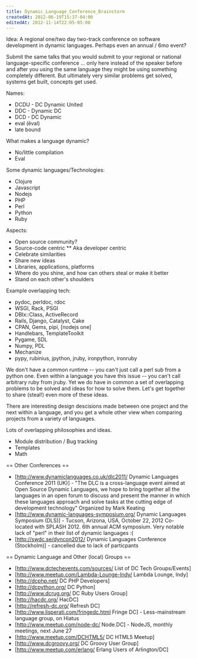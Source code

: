 ```yaml
---
title: Dynamic_Language_Conference_Brainstorm
createdAt: 2012-06-19T15:37-04:00
editedAt: 2012-11-14T22:05-05:00
---
```


Idea: A regional one/two day two-track conference on software development in dynamic languages. Perhaps even an annual / 6mo event?

Submit the same talks that you would submit to your regional or national language-specific conference ... only here instead of the speaker before and after you using the same language they might be using something completely different. But ultimately very similar problems get solved, systems get built, concepts get used.

Names:
* DCDU - DC Dynamic United
* DDC - Dynamic DC
* DCD - DC Dynamic
* eval (ēval)
* late bound

What makes a language dynamic?
* No/little compilation
* Eval

Some dynamic languages/Technologies:
* Clojure
* Javascript
* Nodejs
* PHP
* Perl
* Python
* Ruby

Aspects:
* Open source community?
* Source-code centric
** Aka developer centric
* Celebrate similarities
* Share new ideas
* Libraries, applications, platforms
* Where do you shine, and how can others steal or make it better
* Stand on each other's shoulders

Example overlapping tech:
* pydoc, perldoc, rdoc
* WSGI, Rack, PSGI
* DBIx::Class, ActiveRecord
* Rails, Django, Catalyst, Cake
* CPAN, Gems, pipi, [nodejs one]
* Handlebars, TemplateToolkit
* Pygame, SDL
* Numpy, PDL
* Mechanize
* pypy, rubinius, jpython, jruby, ironpython, ironruby

We don't have a common runtime -- you can't just call a perl sub from a python one. Even within a language you have this issue -- you can't call arbitrary ruby from jruby. Yet we do have in common a set of overlapping problems to be solved and ideas for how to solve them. Let's get together to share (steal!) even more of these ideas.

There are interesting design descisions made between one project and the next within a language, and you get a whole other view when comparing projects from a variety of languages.

Lots of overlapping philosophies and ideas.
* Module distribution / Bug tracking
* Templates
* Math

== Other Conferences ==
* [http://www.dynamiclanguages.co.uk/dlc2011/ Dynamic Languages Conference 2011 (UK)] - "The DLC is a cross-language event aimed at Open Source Dynamic Languages, we hope to bring together all the languages in an open forum to discuss and present the manner in which these languages approach and solve tasks at the cutting edge of development technology" Organized by Mark Keating
* [http://www.dynamic-languages-symposium.org/ Dynamic Languages Symposium (DLS)] - Tucson, Arizona, USA, October 22, 2012
Co-located with SPLASH 2012. 6th annual ACM symposium. Very notable lack of "perl" in their list of dynamic languages :(
* [http://swdc.se/dyncon2012/ Dynamic Languages Conference (Stockholm)] - cancelled due to lack of particpants

== Dynamic Language and Other (local) Groups ==
* [http://www.dctechevents.com/sources/ List of DC Tech Groups/Events]
* [http://www.meetup.com/Lambda-Lounge-Indy/ Lambda Lounge, Indy]
* [http://dcphp.net/ DC PHP Developers]
* [http://dcpython.org/ DC Python]
* [http://www.dcrug.org/ DC Ruby Users Group]
* [http://hacdc.org/ HacDC]
* [http://refresh-dc.org/ Refresh DC]
* [http://www.lisperati.com/fringedc.html Fringe DC] - Less-mainstream language group, on Hiatus
* [http://www.meetup.com/node-dc/ Node.DC] - NodeJS, monthly meetings, next June 27
* [http://www.meetup.com/DCHTML5/ DC HTML5 Meetup]
* [http://www.dcgroovy.org/ DC Groovy User Group]
* [http://www.meetup.com/erlang/ Erlang Users of Arlington/DC]

